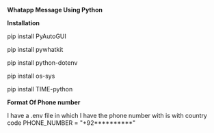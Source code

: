 **Whatapp Message Using Python**

**Installation**

pip install PyAutoGUI

pip install pywhatkit

pip install python-dotenv

pip install os-sys

pip install TIME-python

**Format Of Phone number**

I have a .env file in which I have the phone number with is with country code PHONE_NUMBER = "+92**********"
